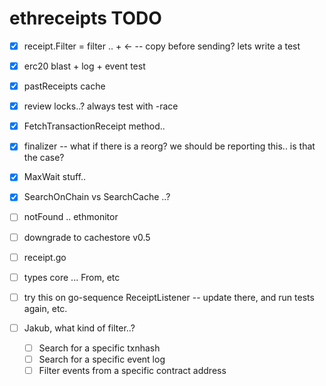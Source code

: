 ethreceipts TODO
================

- [x] receipt.Filter = filter .. + <- -- copy before sending? lets write a test
- [x] erc20 blast + log + event test
- [x] pastReceipts cache
- [x] review locks..? always test with -race
- [x] FetchTransactionReceipt method..
- [x] finalizer -- what if there is a reorg? we should be reporting this.. is that the case?
- [x] MaxWait stuff..
- [x] SearchOnChain vs SearchCache ..?
- [ ] notFound .. ethmonitor
- [ ] downgrade to cachestore v0.5
- [ ] receipt.go
- [ ] types core ... From, etc

- [ ] try this on go-sequence ReceiptListener -- update there, and run tests again, etc.
- [ ] Jakub, what kind of filter..? 
  - [ ] Search for a specific txnhash
  - [ ] Search for a specific event log
  - [ ] Filter events from a specific contract address